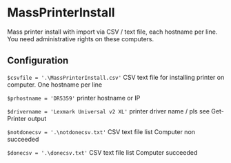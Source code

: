 # MassPrinterInstall
Mass printer install with import via CSV / text file, each hostname per line. You need administrative rights on these computers.

## Configuration
```$csvfile = '.\MassPrinterInstall.csv'``` CSV text file for installing printer on computer. One hostname per line

```$prhostname = 'DR5359'``` printer hostname or IP

```$drivername = 'Lexmark Universal v2 XL'``` printer driver name / pls see Get-Printer output

```$notdonecsv = '.\notdonecsv.txt'``` CSV text file list Computer non succeeded

```$donecsv = '.\donecsv.txt'``` CSV text file list Computer succeeded

